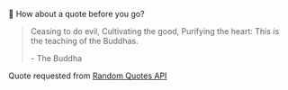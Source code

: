 📣 How about a quote before you go?

> Ceasing to do evil, Cultivating the good, Purifying the heart: This is the teaching of the Buddhas.
>
> <p>- The Buddha</p>

Quote requested from [Random Quotes API](https://github.com/lukePeavey/quotable)
